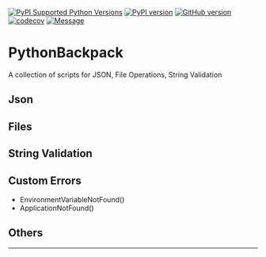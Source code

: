 [![PyPI Supported Python Versions](https://img.shields.io/pypi/pyversions/python-backpack.svg?style=flat-square&logo=appveyor)](https://pypi.python.org/pypi/python-backpack/)
[![PyPI version](https://badge.fury.io/py/python-backpack.svg?style=flat-square&logo=appveyor)](https://badge.fury.io/py/python-backpack)
[![GitHub version](https://badge.fury.io/gh/MaxRocamora/python-backpack.svg?style=flat-square&logo=appveyor)](https://badge.fury.io/gh/MaxRocamora/python-backpack)
[![codecov](https://codecov.io/gh/MaxRocamora/python-backpack/branch/main/graph/badge.svg??style=flat-square&logo=appveyor)](https://codecov.io/gh/MaxRocamora/python-backpack)
[![Message](https://img.shields.io/badge/python--backpack-python-blue?style=flat-square&logo=appveyor)](https://github.com/MaxRocamora/python-backpack)


# PythonBackpack
A collection of scripts for JSON, File Operations, String Validation

## Json

## Files

## String Validation

## Custom Errors

+ EnvironmentVariableNotFound()
+ ApplicationNotFound()

## Others

---
